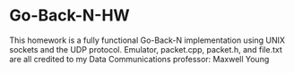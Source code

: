 # Go-Back-N-HW
This homework is a fully functional Go-Back-N implementation using UNIX sockets and the UDP protocol. Emulator, packet.cpp, packet.h, and file.txt are all credited to my Data Communications professor: Maxwell Young
